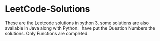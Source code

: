# LeetCode-Solutions
These are the Leetcode solutions in python 3, some solutions are also available in Java along with Python. I have put the Question Numbers the solutions. Only Functions are completed.
